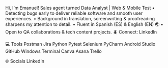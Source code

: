 Hi, I’m Emanuel!
Sales agent turned Data Analyst | Web & Mobile Test
• Detecting bugs early to deliver reliable software and smooth user experiences.
• Background in translation, screenwriting & proofreading sharpens my attention to detail.
• Fluent in Spanish (ES) & English (EN) 🌏
• Open to QA collaborations & tech content projects.
🪲 Connect: LinkedIn

💻 Tools
Postman Jira Python Pytest Selenium PyCharm Android Studio GitHub Windows Terminal Canva Asana Trello

🌐 Socials
LinkedIn



